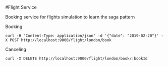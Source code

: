 #Flight Service

Booking service for flights simulation to learn the saga pattern


Booking
```
curl -H "Content-Type: application/json" -d '{"date": "2019-02-20"}' -X POST http://localhost:9000/flight/london/book
```

Canceling
```
curl -X DELETE http://localhost:9000/flight/london/book/:bookId
```